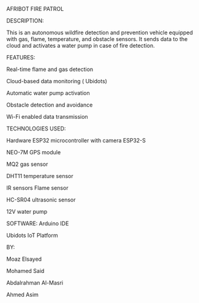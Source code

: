 
AFRIBOT FIRE PATROL

DESCRIPTION:

This is an autonomous wildfire detection and prevention vehicle equipped with gas, flame, temperature, and obstacle sensors. 
It sends data to the cloud and activates a water pump in case of fire detection.


FEATURES:

Real-time flame and gas detection

Cloud-based data monitoring ( Ubidots) 
 
Automatic water pump activation 

Obstacle detection and avoidance

 Wi-Fi enabled data transmission


TECHNOLOGIES USED:

Hardware ESP32 microcontroller with camera ESP32-S 

NEO-7M GPS module 

MQ2 gas sensor

DHT11 temperature sensor

IR sensors Flame sensor 

HC-SR04 ultrasonic sensor 

12V water pump 


SOFTWARE:
Arduino IDE
 
Ubidots IoT Platform 


BY: 

Moaz Elsayed

Mohamed Said 

Abdalrahman Al-Masri

Ahmed Asim
